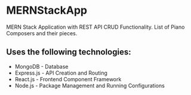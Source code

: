 # MERNStackApp
MERN Stack Application with REST API CRUD Functionality. List of Piano Composers and their pieces.
## Uses the following technologies:
- MongoDB - Database
- Express.js - API Creation and Routing
- React.js - Frontend Component Framework
- Node.js - Package Management and Running Configurations
